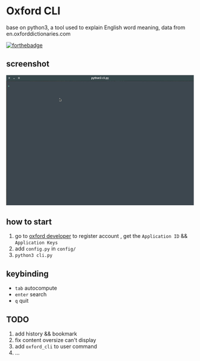 # Oxford CLI
base on python3, a tool used to explain English word meaning, data from en.oxforddictionaries.com

[![forthebadge](http://forthebadge.com/images/badges/built-by-codebabes.svg)](http://forthebadge.com)  

## screenshot
![](screenshot.gif)

## how to start

1. go to [oxford developer](https://developer.oxforddictionaries.com/) to register account , get the `Application ID` && `Application Keys`
2. add `config.py` in `config/`
3. `python3 cli.py`

## keybinding

- `tab` autocompute
- `enter` search
- `q` quit

## TODO

1. add history && bookmark
2. fix content oversize can't display
3. add `oxford_cli` to user command
4. ...
